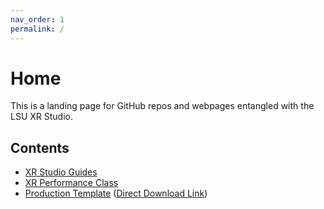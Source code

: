```yaml
---
nav_order: 1
permalink: /
---
```


# Home
This is a landing page for GitHub repos and webpages entangled with the LSU XR Studio.

## Contents
* [XR Studio Guides](https://lsuxrstudio.github.io/xrstudioguides)
* [XR Performance Class](https://lsuxrstudio.github.io/xrperformance)
* [Production Template](https://github.com/lsuxrstudio/production-template) ([Direct Download Link](https://github.com/lsuxrstudio/production-template/zipball/main))
